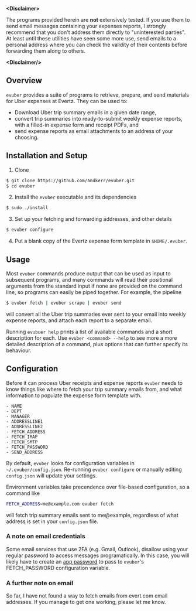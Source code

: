 __\<Disclaimer\>__

The programs provided herein are __not__ extensively tested. If you use them to
send email messages containing your expenses reports, I strongly recommend that
you don't address them directly to "uninterested parties". At least until these
utilities have seen some more use, send emails to a personal address where you
can check the validity of their contents before forwarding them along to others.

__\<Disclaimer\/\>__

## Overview
`evuber` provides a suite of programs to retrieve, prepare, and send materials
for Uber expenses at Evertz. They can be used to:
- Download Uber trip summary emails in a given date range,
- convert trip summaries into ready-to-submit weekly expense reports,
  with a filled-in expense form and receipt PDFs, and
- send expense reports as email attachments to an address of your choosing.

## Installation and Setup

1. Clone
```bash 
$ git clone https://github.com/andkerr/evuber.git
$ cd evuber
```

2. Install the `evuber` executable and its dependencies
```bash
$ sudo ./install
```

3. Set up your fetching and forwarding addresses, and other details
```bash 
$ evuber configure
```

4. Put a blank copy of the Evertz expense form template in `$HOME/.evuber`.

## Usage

Most `evuber` commands produce output that can be used as input to subsequent
programs, and many commands will read their positional arguments from the
standard input if none are provided on the command line, so programs can easily
be piped together. For example, the pipeline
```bash 
$ evuber fetch | evuber scrape | evuber send
```
will convert all the Uber trip summaries ever sent to your email into weekly
expense reports, and attach each report to a separate email.

Running `evubuer help` prints a list of available commands and a short
description for each. Use `evuber <command> --help` to see more a more detailed
description of a command, plus options that can further specify its behaviour.

## Configuration

Before it can process Uber receipts and expense reports `evuber` needs to know
things like where to fetch your trip summary emails from, and what information
to populate the expense form template with.

    - NAME
    - DEPT
    - MANAGER
    - ADDRESSLINE1
    - ADDRESSLINE2
    - FETCH_ADDRESS
    - FETCH_IMAP
    - FETCH_SMTP
    - FETCH_PASSWORD
    - SEND_ADDRESS

By default, `evuber` looks for configuration variables in
`~/.evuber/config.json`. Re-running `evuber configure` or manually editing
`config.json` will update your settings.

Environment variables take precendence over file-based configuration, so a
command like
```bash 
FETCH_ADDRESS=me@example.com evuber fetch
```
will fetch trip summary emails sent to me@example, regardless of what address is
set in your `config.json` file.

### A note on email credentials

Some email services that use 2FA (e.g. Gmail, Outlook), disallow using your
regular password to access messages programatically. In this case, you will
likely have to create an [app password](https://www.google.com/search?client=firefox-b-d&q=email+app+password)
to pass to `evuber`'s FETCH_PASSWORD configuration variable.

### A further note on email

So far, I have not found a way to fetch emails from evert.com email addresses.
If you manage to get one working, please let me know.
